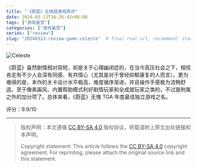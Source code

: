 ```yaml
---
title: "《蔚蓝》全成就游戏简评"
date: 2024-03-13T16:26:42+08:00
tags: ["游戏鉴赏"]
categories: ["游戏鉴赏"]
series: ["review"] 
slug: "20240313-review-game-celeste"  # final real url, recommend: start by date, follow lower case words with hyphen splitter. E.g., `20230316-text-title`
---
```


![Celeste](/img/posts/20240313-c.png "Celeste")

《蔚蓝》虽然剧情相对简短，却是关于心理幽闭症的，在当今高压社会之下，相信肯定有不少人会深有同感、有共情心（尤其是对于曾经抑郁康复的人而言）。更为难得的是，本作的关卡设计水平极高，难度循序渐进，并且操作手感极为流畅舒适。至于像素画风、内置帮助模式利好剧情玩家和全成就玩家之类的，不过是附属之外的加分项了。总体来看，《蔚蓝》无愧 TGA 年度最佳独立游戏之名。

评分：9.9/10

---

> 版权声明：本文遵循 [CC BY-SA 4.0](https://creativecommons.org/licenses/by-sa/4.0/deed.zh) 版权协议，转载请附上原文出处链接和本声明。
>
> Copyright statement: This article follows the [CC BY-SA 4.0](https://creativecommons.org/licenses/by-sa/4.0/deed.en) copyright agreement. For reprinting, please attach the original source link and this statement.
